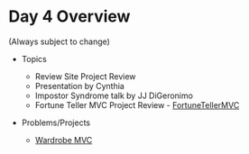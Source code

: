 # Day 4 Overview

(Always subject to change)

- Topics
  - Review Site Project Review
  - Presentation by Cynthia
  - Impostor Syndrome talk by JJ DiGeronimo
  - Fortune Teller MVC Project Review - [FortuneTellerMVC](Assignments/FortuneTellerMVC.md)
  
- Problems/Projects
  - [Wardrobe MVC](https://github.com/WeCanCodeIT/WCCI-FullTime-Winter2017-CLE/blob/master/Week7/Assignments/WardrobeMVC.md)
